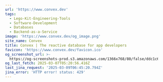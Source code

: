 ```yaml
---
url: 'https://www.convex.dev'
tags:
  - Lego-Kit-Engineering-Tools
  - Software-Development
  - Databases
  - Backend-as-a-Service
image: 'https://www.convex.dev/og_image.png'
site_name: Convex
title: Convex | The reactive database for app developers
favicon: 'https://www.convex.dev/favicon.ico'
og_screenshot_url: >-
  https://og-screenshots-prod.s3.amazonaws.com/1366x768/80/false/ddc1c63c17b11fbe11420a84af89f42c6bd9678fe41dc10c6d93f6a8294fd243.jpeg
og_last_fetch: 2025-03-07T05:20:56.416Z
last_jina_request: '2025-03-09T06:45:20.794Z'
jina_error: 'HTTP error! status: 429'
---
```


